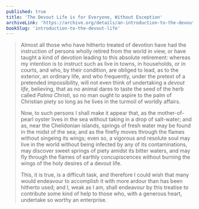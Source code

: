 ```yaml
---
published: true
title: 'The Devout Life is for Everyone, Without Exception'
archiveLink: 'https://archive.org/details/an-introduction-to-the-devout-life/page/n9?view=theater'
bookSlug: 'introduction-to-the-devout-life'
---
```


> Almost all those who have hitherto treated of devotion have had the instruction of persons wholly retired from the world in view, or have taught a kind of devotion leading to this absolute retirement: whereas my intention is to instruct such as live in towns, in households, or in courts, and who, by their condition, are obliged to lead, as to the exterior, an ordinary life, and who frequently, under the pretext of a pretended impossibility, will not even think of undertaking a *devout life*, believing, that as no animal dares to taste the seed of the herb called *Palma Christi*, so no man ought to aspire to the palm of Christian piety so long as he lives in the turmoil of worldly affairs.
>
> Now, to such persons I shall make it appear that, as the mother-of-pearl oyster lives in the sea without taking in a drop of salt-water; and as, near the Chelidonian islands, springs of fresh water may be found in the midst of the sea; and as the firefly moves through the flames without singeing its wings; even so, a vigorous and resolute soul may live in the world without being infected by any of its contaminations, may discover sweet springs of piety amidst its bitter waters, and may fly through the flames of earthly concupiscences without burning the wings of the holy desires of a devout life.
>
> This, it is true, is a difficult task, and therefore I could wish that many would endeavour to accomplish it with more ardour than has been hitherto used; and I, weak as I am, shall endeavour by this treatise to contribute some kind of help to those who, with a generous heart, undertake so worthy an enterprise.
